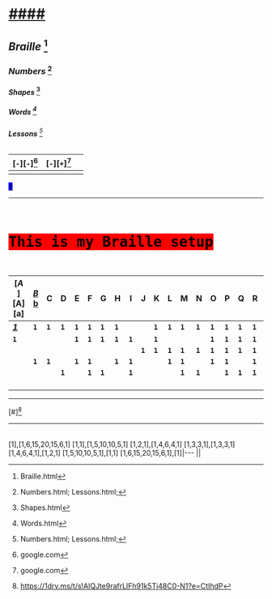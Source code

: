 <!-- This is a place for learning. -->
# [***#***]([0])[##]([1][##][{([#])}][#][##])[#]

## ***Braille*** [^2]

### ***Numbers*** [^3]

#### ***Shapes*** [^4]

##### ***Words*** [^5]

###### ***Lessons*** [^3]


|[`-`][`-`][^7]              |[`-`][`+`][^7]              ||
|----------------------------|----------------------------|---------|
|<Some lessons in javascript>|  <Some lessons in python>  |<!-- some text to run a camera in python-->|

<pre><mark style="background-color: blue;">|</mark></pre>

  
***

<pre>
  <h1><mark style="background-color: red;">This is my Braille setup</mark></h1>
</pre>



[***A*** ][A][a]|[***B*** ][B][b]|C|D|E|F|G|H|I|J|K|L|M|N|O|P|Q|R|S|T|U|V|W|X|Y|Z
--|--|--|--|--|--|--|--|--|--|--|--|--|--|--|--|--|--|--|--|--|--|--|--|--|--
[***1***][#]|**`1`**|**`1`**|**`1`**|**`1`**|**`1`**|**`1`**|**`1`**| | |**`1`**|**`1`**|**`1`**|**`1`**|**`1`**|**`1`**|**`1`**|**`1`**| | |**`1`**|**`1`**| |**`1`**|**`1`**|**`1`**
 |**`1`**| | | |**`1`**|**`1`**|**`1`**|**`1`**|**`1`**| |**`1`**| | | |**`1`**|**`1`**|**`1`**|**`1`**|**`1`**| |**`1`**|**`1`**| | | 
 | | | | | | | | | |**`1`**|**`1`**|**`1`**|**`1`**|**`1`**|**`1`**|**`1`**|**`1`**|**`1`**|**`1`**|**`1`**|**`1`**| |**`1`**|**`1`**|**`1`**
 | |**`1`**|**`1`**| |**`1`**|**`1`**| |**`1`**|**`1`**| | |**`1`**|**`1`**| |**`1`**|**`1`**| |**`1`**|**`1`**| | |**`1`**|**`1`**|**`1`**| 
 | | | |**`1`**| |**`1`**|**`1`**| |**`1`**| | | |**`1`**|**`1`**| |**`1`**|**`1`**|**`1`**| | | |**`1`**| |**`1`**|**`1`**
 | | | | | | | | | | | | | | | | | | | |**`1`**|**`1`**|**`1`**|**`1`**|**`1`**|**`1`**

***

[#][^6]

---

||
---|
[1],[1,6,15,20,15,6,1]
[1,1],[1,5,10,10,5,1]
[1,2,1],[1,4,6,4,1]
[1,3,3,1],[1,3,3,1]
[1,4,6,4,1],[1,2,1]
[1,5,10,10,5,1],[1,1]
[1,6,15,20,15,6,1],[1]|---
||

[#]: 0
[##]: 1
[^0]: Colors.html
[^2]: Braille.html
[^3]: Numbers.html; Lessons.html;
[^4]: Shapes.html
[^5]: Words.html
[^6]: https://1drv.ms/t/s!AlQJte9rafrLlFh91k5Tj48C0-N1?e=CtIhdP
[^7]: google.com
[^8]: 7 
[A]: https://example.com
[a]: https://example.com
[^9]:
[b]: b
